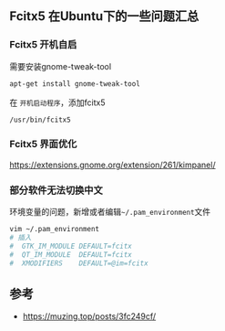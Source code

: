 ## Fcitx5 在Ubuntu下的一些问题汇总

### Fcitx5 开机自启
需要安装gnome-tweak-tool
```bash
apt-get install gnome-tweak-tool
```
在 `开机启动程序`，添加fcitx5
```
/usr/bin/fcitx5
```

### Fcitx5 界面优化
https://extensions.gnome.org/extension/261/kimpanel/

### 部分软件无法切换中文
环境变量的问题，新增或者编辑`~/.pam_environment`文件
```bash
vim ~/.pam_environment
# 插入
#  GTK_IM_MODULE DEFAULT=fcitx
#  QT_IM_MODULE  DEFAULT=fcitx
#  XMODIFIERS    DEFAULT=@im=fcitx
```

## 参考
- https://muzing.top/posts/3fc249cf/
